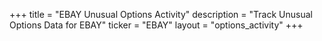 +++
title = "EBAY Unusual Options Activity"
description = "Track Unusual Options Data for EBAY"
ticker = "EBAY"
layout = "options_activity"
+++


